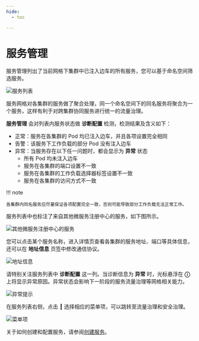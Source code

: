 ```yaml
---
hide:
  - toc

---
```


# 服务管理

服务管理列出了当前网格下集群中已注入边车的所有服务，您可以基于命名空间筛选服务。

![服务列表](https://docs.daocloud.io/daocloud-docs-images/docs/mspider/images/servicelist01.png)

服务网格对各集群的服务做了聚合处理，同一个命名空间下的同名服务将聚合为一个服务，这样有利于对跨集群协同服务进行统一的流量治理。

 __服务管理__ 会对列表内服务状态做 __诊断配置__ 检测，检测结果及含义如下：

- 正常：服务在各集群的 Pod 均已注入边车，并且各项设置完全相同
- 告警：该服务下工作负载的部分 Pod 没有注入边车
- 异常：当服务存在以下任一问题时，都会显示为 __异常__ 状态
    - 所有 Pod 均未注入边车
    - 服务在各集群的端口设置不一致
    - 服务在各集群的工作负载选择器标签设置不一致
    - 服务在各集群的访问方式不一致

!!! note

    各集群内同名服务应尽量保证各项配置完全一致，否则可能导致部分工作负载无法正常工作。

服务列表中也标注了来自其他微服务注册中心的服务，如下图所示。

![其他微服务注册中心的服务](https://docs.daocloud.io/daocloud-docs-images/docs/mspider/images/servicelist06.png)

您可以点击某个服务名称，进入详情页查看各集群的服务地址、端口等具体信息，还可以在 __地址信息__ 页签中修改通信协议。

![地址信息](https://docs.daocloud.io/daocloud-docs-images/docs/mspider/images/servicelist03.png)

请特别关注服务列表中 __诊断配置__ 这一列。当诊断信息为 __异常__ 时，光标悬浮在 __ⓘ__ 上将显示异常原因。异常状态会影响下一阶段的服务流量治理等网格相关能力。

![异常提示](https://docs.daocloud.io/daocloud-docs-images/docs/mspider/images/servicelist04.png)

在服务列表右侧，点击 __┇__ 选择相应的菜单项，可以跳转至流量治理和安全治理。

![菜单项](https://docs.daocloud.io/daocloud-docs-images/docs/mspider/images/servicelist05.png)

关于如何创建和配置服务，请参阅[创建服务](../../../kpanda/user-guide/network/create-services.md)。
